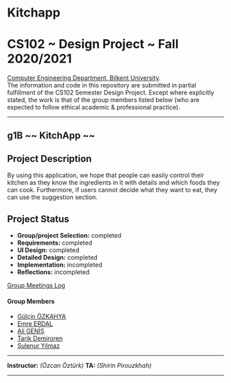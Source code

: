 # Kitchapp
# CS102 ~ Design Project ~ Fall 2020/2021
[Computer Engineering Department, Bilkent University](http://w3.cs.bilkent.edu.tr/en/).  
The information and code in this repository are submitted in partial fulfillment of the CS102 Semester Design Project. Except where explicitly stated, the work is that of the group members listed below (who are expected to follow ethical academic & professional practice).
****
## g1B ~~ KitchApp ~~
## Project Description
By using this application, we hope that people can easily control their kitchen as they know the ingredients in it with details and which foods they can cook. Furthermore, if users cannot decide what they want to eat, they can use the suggestion section.
   
## Project Status
+ **Group/project Selection:** completed 
+ **Requirements:** completed 
+ **UI Design:** completed 
+ **Detailed Design:** completed
+ **Implementation:** incompleted
+ **Reflections:** incompleted 

[Group Meetings Log](group/meetingslog.md)
#### Group Members


- [Gülçin ÖZKAHYA](group/Ozkahya_Gulcin_log.md)
- [Emre ERDAL](group/Erdal_Emre_log.md)
- [Ali GENİŞ](group/Genis_Ali_log.md)
- [Tarik Demiroren](group/Demiroren_Tarik_log.md)
- [Şulenur Yılmaz](group/Yılmaz_Sule_log.md)

****

**Instructor:** _(Özcan Öztürk)_   **TA:**  _(Shirin Pirouzkhah)_
****


